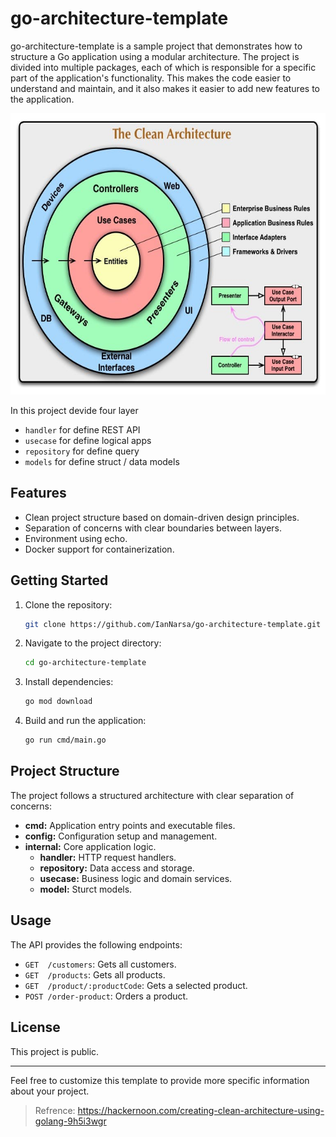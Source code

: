 # go-architecture-template

go-architecture-template is a sample project that demonstrates how to structure a Go application using a modular architecture. The project is divided into multiple packages, each of which is responsible for a specific part of the application's functionality. This makes the code easier to understand and maintain, and it also makes it easier to add new features to the application.

<img src="diagram_clean_arch.jpeg"  width="600" height="450">


In this project devide four layer

* `handler` for define REST API
* `usecase` for define logical apps
* `repository` for define query
* `models` for define struct / data models

## Features

- Clean project structure based on domain-driven design principles.
- Separation of concerns with clear boundaries between layers.
- Environment using echo.
- Docker support for containerization.

## Getting Started

1. Clone the repository:

   ```bash
   git clone https://github.com/IanNarsa/go-architecture-template.git
   ```

2. Navigate to the project directory:

   ```bash
   cd go-architecture-template
   ```

3. Install dependencies:

   ```bash
   go mod download
   ```

4. Build and run the application:

   ```bash
   go run cmd/main.go
   ```

## Project Structure

The project follows a structured architecture with clear separation of concerns:

- **cmd:** Application entry points and executable files.
- **config:** Configuration setup and management.
- **internal:** Core application logic.
  - **handler:** HTTP request handlers.
  - **repository:** Data access and storage.
  - **usecase:** Business logic and domain services.
  - **model:** Sturct models.

## Usage

The API provides the following endpoints:

* `GET  /customers`: Gets all customers.
* `GET  /products`: Gets all products.
* `GET  /product/:productCode`: Gets a selected product.
* `POST /order-product`: Orders a product.


## License

This project is public.

---

Feel free to customize this template to provide more specific information about your project.


> Refrence: https://hackernoon.com/creating-clean-architecture-using-golang-9h5i3wgr